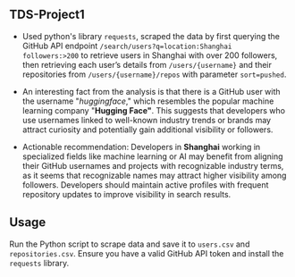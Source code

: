 ## TDS-Project1

- Used python's library `requests`, scraped the data by first querying the GitHub API endpoint `/search/users?q=location:Shanghai followers:>200` to retrieve users in Shanghai with over 200 followers, then retrieving each user’s details from `/users/{username}` and their repositories from `/users/{username}/repos` with parameter `sort=pushed`.

- An interesting fact from the analysis is that there is a GitHub user with the username "*huggingface*," which resembles the popular machine learning company
"**Hugging Face"**. This suggests that developers who use usernames linked to well-known industry trends or brands may attract curiosity and potentially gain additional visibility or followers.

- Actionable recommendation: Developers in **Shanghai** working in specialized fields like machine learning or AI may benefit from aligning their GitHub usernames and projects with recognizable industry terms, as it seems that recognizable names may attract higher visibility among followers. Developers should maintain active profiles with frequent repository updates to improve visibility in search results.

## Usage
Run the Python script to scrape data and save it to `users.csv` and `repositories.csv`. Ensure you have a valid GitHub API token and install the `requests` library.
